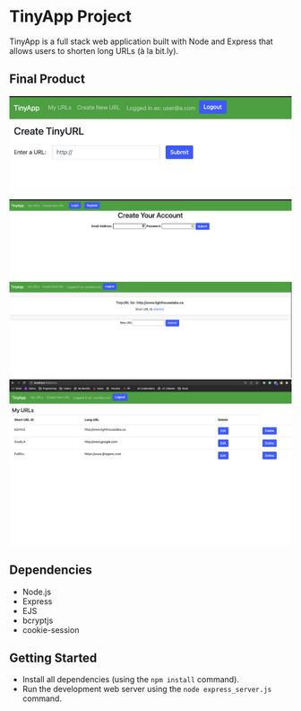 # TinyApp Project

TinyApp is a full stack web application built with Node and Express that allows users to shorten long URLs (à la bit.ly).

## Final Product

!["Screenshot of the create new tiny URL page where you can add new URLs to you account "](https://github.com/jameshagans/tinyapp/blob/master/docs/create-tiny-url.png?raw=true)
!["Screenshot of registration/Create your account page"](https://github.com/jameshagans/tinyapp/blob/master/docs/register-page.png?raw=true)
!["Screenshot of the page that shows the current shortened URL and form to edit"](https://github.com/jameshagans/tinyapp/blob/master/docs/show-urls-page.png?raw=true)
!["Screenshot of main account page showing all users stored URLS long and short versions"](https://github.com/jameshagans/tinyapp/blob/master/docs/urls-page.png?raw=true)

## Dependencies

- Node.js
- Express
- EJS
- bcryptjs
- cookie-session

## Getting Started

- Install all dependencies (using the `npm install` command).
- Run the development web server using the `node express_server.js` command.